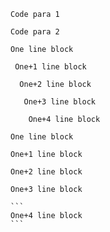     Code para 1

    Code para 2

<!-- - -->

    One line block

<!-- - -->

     One+1 line block

<!-- - -->

      One+2 line block

<!-- - -->

       One+3 line block

<!-- - -->

        One+4 line block

```
One line block
```

 ```
 One+1 line block
 ```

  ```
  One+2 line block
  ```

   ```
   One+3 line block
   ```

    ```
    One+4 line block
    ```
